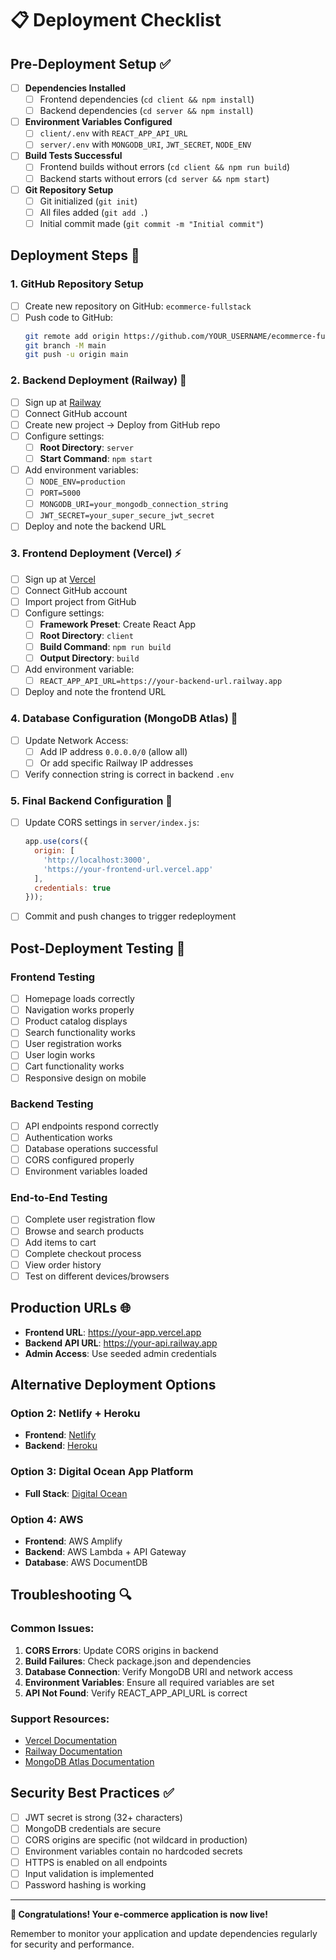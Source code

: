 # 📋 Deployment Checklist

## Pre-Deployment Setup ✅

- [ ] **Dependencies Installed**
  - [ ] Frontend dependencies (`cd client && npm install`)
  - [ ] Backend dependencies (`cd server && npm install`)

- [ ] **Environment Variables Configured**
  - [ ] `client/.env` with `REACT_APP_API_URL`
  - [ ] `server/.env` with `MONGODB_URI`, `JWT_SECRET`, `NODE_ENV`

- [ ] **Build Tests Successful**
  - [ ] Frontend builds without errors (`cd client && npm run build`)
  - [ ] Backend starts without errors (`cd server && npm start`)

- [ ] **Git Repository Setup**
  - [ ] Git initialized (`git init`)
  - [ ] All files added (`git add .`)
  - [ ] Initial commit made (`git commit -m "Initial commit"`)

## Deployment Steps 🚀

### 1. GitHub Repository Setup
- [ ] Create new repository on GitHub: `ecommerce-fullstack`
- [ ] Push code to GitHub:
  ```bash
  git remote add origin https://github.com/YOUR_USERNAME/ecommerce-fullstack.git
  git branch -M main
  git push -u origin main
  ```

### 2. Backend Deployment (Railway) 🚆
- [ ] Sign up at [Railway](https://railway.app)
- [ ] Connect GitHub account
- [ ] Create new project → Deploy from GitHub repo
- [ ] Configure settings:
  - [ ] **Root Directory**: `server`
  - [ ] **Start Command**: `npm start`
- [ ] Add environment variables:
  - [ ] `NODE_ENV=production`
  - [ ] `PORT=5000`
  - [ ] `MONGODB_URI=your_mongodb_connection_string`
  - [ ] `JWT_SECRET=your_super_secure_jwt_secret`
- [ ] Deploy and note the backend URL

### 3. Frontend Deployment (Vercel) ⚡
- [ ] Sign up at [Vercel](https://vercel.com)
- [ ] Connect GitHub account
- [ ] Import project from GitHub
- [ ] Configure settings:
  - [ ] **Framework Preset**: Create React App
  - [ ] **Root Directory**: `client`
  - [ ] **Build Command**: `npm run build`
  - [ ] **Output Directory**: `build`
- [ ] Add environment variable:
  - [ ] `REACT_APP_API_URL=https://your-backend-url.railway.app`
- [ ] Deploy and note the frontend URL

### 4. Database Configuration (MongoDB Atlas) 🍃
- [ ] Update Network Access:
  - [ ] Add IP address `0.0.0.0/0` (allow all)
  - [ ] Or add specific Railway IP addresses
- [ ] Verify connection string is correct in backend `.env`

### 5. Final Backend Configuration 🔧
- [ ] Update CORS settings in `server/index.js`:
  ```javascript
  app.use(cors({
    origin: [
      'http://localhost:3000',
      'https://your-frontend-url.vercel.app'
    ],
    credentials: true
  }));
  ```
- [ ] Commit and push changes to trigger redeployment

## Post-Deployment Testing 🧪

### Frontend Testing
- [ ] Homepage loads correctly
- [ ] Navigation works properly
- [ ] Product catalog displays
- [ ] Search functionality works
- [ ] User registration works
- [ ] User login works
- [ ] Cart functionality works
- [ ] Responsive design on mobile

### Backend Testing
- [ ] API endpoints respond correctly
- [ ] Authentication works
- [ ] Database operations successful
- [ ] CORS configured properly
- [ ] Environment variables loaded

### End-to-End Testing
- [ ] Complete user registration flow
- [ ] Browse and search products
- [ ] Add items to cart
- [ ] Complete checkout process
- [ ] View order history
- [ ] Test on different devices/browsers

## Production URLs 🌐

- **Frontend URL**: https://your-app.vercel.app
- **Backend API URL**: https://your-api.railway.app
- **Admin Access**: Use seeded admin credentials

## Alternative Deployment Options

### Option 2: Netlify + Heroku
- **Frontend**: [Netlify](https://netlify.com)
- **Backend**: [Heroku](https://heroku.com)

### Option 3: Digital Ocean App Platform
- **Full Stack**: [Digital Ocean](https://digitalocean.com/products/app-platform)

### Option 4: AWS
- **Frontend**: AWS Amplify
- **Backend**: AWS Lambda + API Gateway
- **Database**: AWS DocumentDB

## Troubleshooting 🔍

### Common Issues:
1. **CORS Errors**: Update CORS origins in backend
2. **Build Failures**: Check package.json and dependencies
3. **Database Connection**: Verify MongoDB URI and network access
4. **Environment Variables**: Ensure all required variables are set
5. **API Not Found**: Verify REACT_APP_API_URL is correct

### Support Resources:
- [Vercel Documentation](https://vercel.com/docs)
- [Railway Documentation](https://docs.railway.app)
- [MongoDB Atlas Documentation](https://docs.atlas.mongodb.com)

## Security Best Practices ✅

- [ ] JWT secret is strong (32+ characters)
- [ ] MongoDB credentials are secure
- [ ] CORS origins are specific (not wildcard in production)
- [ ] Environment variables contain no hardcoded secrets
- [ ] HTTPS is enabled on all endpoints
- [ ] Input validation is implemented
- [ ] Password hashing is working

---

**🎉 Congratulations! Your e-commerce application is now live!**

Remember to monitor your application and update dependencies regularly for security and performance.
